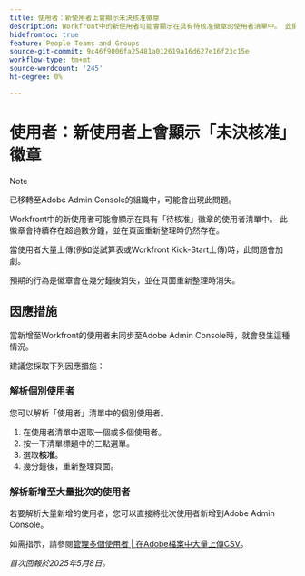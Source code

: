 ```yaml
---
title: 使用者：新使用者上會顯示未決核准徽章
description: Workfront中的新使用者可能會顯示在具有待核准徽章的使用者清單中。 此徽章會持續存在超過數分鐘，並在頁面重新整理時仍然存在。
hidefromtoc: true
feature: People Teams and Groups
source-git-commit: 9c46f9006fa25481a012619a16d627e16f23c15e
workflow-type: tm+mt
source-wordcount: '245'
ht-degree: 0%

---
```



# 使用者：新使用者上會顯示「未決核准」徽章

>[!NOTE]
>
>已移轉至Adobe Admin Console的組織中，可能會出現此問題。

Workfront中的新使用者可能會顯示在具有「待核准」徽章的使用者清單中。 此徽章會持續存在超過數分鐘，並在頁面重新整理時仍然存在。

當使用者大量上傳(例如從試算表或Workfront Kick-Start上傳)時，此問題會加劇。

預期的行為是徽章會在幾分鐘後消失，並在頁面重新整理時消失。

## 因應措施

當新增至Workfront的使用者未同步至Adobe Admin Console時，就會發生這種情況。

建議您採取下列因應措施：

### 解析個別使用者

您可以解析「使用者」清單中的個別使用者。

1. 在使用者清單中選取一個或多個使用者。
1. 按一下清單標題中的三點選單。
1. 選取&#x200B;**核准**。
1. 幾分鐘後，重新整理頁面。

### 解析新增至大量批次的使用者

若要解析大量新增的使用者，您可以直接將批次使用者新增到Adobe Admin Console。

如需指示，請參閱[管理多個使用者 | 在Adobe檔案中大量上傳CSV](https://helpx.adobe.com/enterprise/using/bulk-upload-users.html)。


_首次回報於2025年5月8日。_

